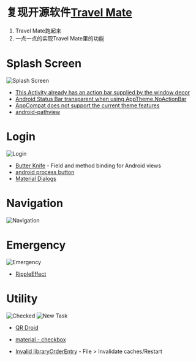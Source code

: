 
# 复现开源软件[Travel Mate](https://github.com/project-travel-mate/Travel-Mate)

1. Travel Mate跑起来
2. 一点一点的实现Travel Mate里的功能

# Splash Screen

![Splash Screen](doc/img/splash_screen.gif "Splash Screen")

* [This Activity already has an action bar supplied by the window decor](https://stackoverflow.com/questions/26515058/this-activity-already-has-an-action-bar-supplied-by-the-window-decor)
* [Android Status Bar transparent when using AppTheme.NoActionBar](https://stackoverflow.com/questions/37616517/android-status-bar-transparent-when-using-apptheme-noactionbar)
* [AppCompat does not support the current theme features](https://stackoverflow.com/questions/29784124/java-lang-illegalargumentexception-appcompat-does-not-support-the-current-theme)
* [android-pathview](https://github.com/geftimov/android-pathview)

# Login

![Login](doc/img/login.png "Login")

* [Butter Knife](http://jakewharton.github.io/butterknife/) - Field and method binding for Android views
* [android process button](https://github.com/dmytrodanylyk/android-process-button)
* [Material Dialogs](https://github.com/afollestad/material-dialogs)

# Navigation

![Navigation](doc/img/navigation.gif "Navigation")

# Emergency

![Emergency](doc/img/emergency.gif "Emergency")
* [RippleEffect](https://github.com/traex/RippleEffect)

# Utility

![Checked](doc/img/checklist_done.gif "Checked")
![New Task](doc/img/checklist_new_task.gif "New Task")

* [QR Droid](http://qrdroid.com/android-developers/)
* [material - checkbox](https://github.com/rey5137/material)

* [Invalid libraryOrderEntry](https://stackoverflow.com/questions/48071617/invalid-libraryorderentry) - File > Invalidate caches/Restart
